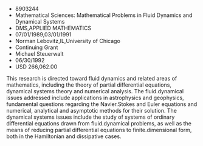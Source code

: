 
* 8903244
* Mathematical Sciences: Mathematical Problems in Fluid Dynamics and Dynamical Systems
* DMS,APPLIED MATHEMATICS
* 07/01/1989,03/01/1991
* Norman Lebovitz,IL,University of Chicago
* Continuing Grant
* Michael Steuerwalt
* 06/30/1992
* USD 266,062.00

This research is directed toward fluid dynamics and related areas of
mathematics, including the theory of partial differential equations, dynamical
systems theory and numerical analysis. The fluid.dynamical issues addressed
include applications in astrophysics and geophysics, fundamental questions
regarding the Navier.Stokes and Euler equations and numerical, analytical and
asymptotic methods for their solution. The dynamical systems issues include the
study of systems of ordinary differential equations drawn from fluid.dynamical
problems, as well as the means of reducing partial differential equations to
finite.dimensional form, both in the Hamiltonian and dissipative cases.
